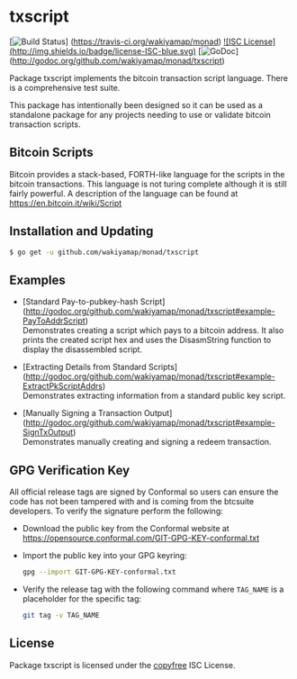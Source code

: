 txscript
========

[![Build Status](https://travis-ci.org/wakiyamap/monad.png?branch=master)]
(https://travis-ci.org/wakiyamap/monad) [![ISC License]
(http://img.shields.io/badge/license-ISC-blue.svg)](http://copyfree.org)
[![GoDoc](https://godoc.org/github.com/wakiyamap/monad/txscript?status.png)]
(http://godoc.org/github.com/wakiyamap/monad/txscript)

Package txscript implements the bitcoin transaction script language.  There is
a comprehensive test suite.

This package has intentionally been designed so it can be used as a standalone
package for any projects needing to use or validate bitcoin transaction scripts.

## Bitcoin Scripts

Bitcoin provides a stack-based, FORTH-like language for the scripts in
the bitcoin transactions.  This language is not turing complete
although it is still fairly powerful.  A description of the language
can be found at https://en.bitcoin.it/wiki/Script

## Installation and Updating

```bash
$ go get -u github.com/wakiyamap/monad/txscript
```

## Examples

* [Standard Pay-to-pubkey-hash Script]
  (http://godoc.org/github.com/wakiyamap/monad/txscript#example-PayToAddrScript)  
  Demonstrates creating a script which pays to a bitcoin address.  It also
  prints the created script hex and uses the DisasmString function to display
  the disassembled script.

* [Extracting Details from Standard Scripts]
  (http://godoc.org/github.com/wakiyamap/monad/txscript#example-ExtractPkScriptAddrs)  
  Demonstrates extracting information from a standard public key script.

* [Manually Signing a Transaction Output]
  (http://godoc.org/github.com/wakiyamap/monad/txscript#example-SignTxOutput)  
  Demonstrates manually creating and signing a redeem transaction.

## GPG Verification Key

All official release tags are signed by Conformal so users can ensure the code
has not been tampered with and is coming from the btcsuite developers.  To
verify the signature perform the following:

- Download the public key from the Conformal website at
  https://opensource.conformal.com/GIT-GPG-KEY-conformal.txt

- Import the public key into your GPG keyring:
  ```bash
  gpg --import GIT-GPG-KEY-conformal.txt
  ```

- Verify the release tag with the following command where `TAG_NAME` is a
  placeholder for the specific tag:
  ```bash
  git tag -v TAG_NAME
  ```

## License

Package txscript is licensed under the [copyfree](http://copyfree.org) ISC
License.
